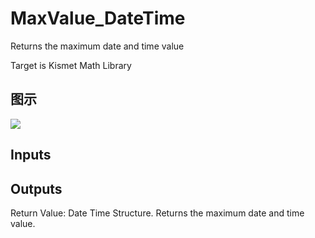 # MaxValue_DateTime

Returns the maximum date and time value

Target is Kismet Math Library

## 图示

![]($-20221218-19492685.png)

## Inputs

## Outputs

Return Value: Date Time Structure. Returns the maximum date and time value.

